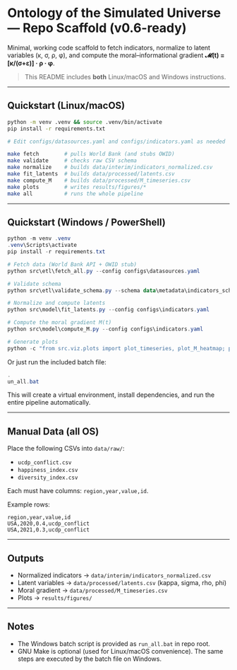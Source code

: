 # Ontology of the Simulated Universe — Repo Scaffold (v0.6-ready)

Minimal, working code scaffold to fetch indicators, normalize to latent variables (κ, σ, ρ, φ),
and compute the moral–informational gradient **𝓜(t) = [κ/(σ+ε)] · ρ · φ**.

> This README includes **both** Linux/macOS and Windows instructions.

---

## Quickstart (Linux/macOS)

```bash
python -m venv .venv && source .venv/bin/activate
pip install -r requirements.txt

# Edit configs/datasources.yaml and configs/indicators.yaml as needed

make fetch        # pulls World Bank (and stubs OWID)
make validate     # checks raw CSV schema
make normalize    # builds data/interim/indicators_normalized.csv
make fit_latents  # builds data/processed/latents.csv
make compute_M    # builds data/processed/M_timeseries.csv
make plots        # writes results/figures/*
make all          # runs the whole pipeline
```

---

## Quickstart (Windows / PowerShell)

```powershell
python -m venv .venv
.venv\Scripts\activate
pip install -r requirements.txt

# Fetch data (World Bank API + OWID stub)
python src\etl\fetch_all.py --config configs\datasources.yaml

# Validate schema
python src\etl\validate_schema.py --schema data\metadata\indicators_schema.csv --glob "data/raw/*.csv"

# Normalize and compute latents
python src\model\fit_latents.py --config configs\indicators.yaml

# Compute the moral gradient M(t)
python src\model\compute_M.py --config configs\indicators.yaml

# Generate plots
python -c "from src.viz.plots import plot_timeseries, plot_M_heatmap; print(plot_timeseries('data/processed/latents.csv')); print(plot_M_heatmap('data/processed/M_timeseries.csv'))"
```

Or just run the included batch file:

```powershell
.un_all.bat
```

This will create a virtual environment, install dependencies, and run the entire pipeline automatically.

---

## Manual Data (all OS)

Place the following CSVs into `data/raw/`:

- `ucdp_conflict.csv`
- `happiness_index.csv`
- `diversity_index.csv`

Each must have columns: `region,year,value,id`.

Example rows:
```csv
region,year,value,id
USA,2020,0.4,ucdp_conflict
USA,2021,0.3,ucdp_conflict
```

---

## Outputs

- Normalized indicators → `data/interim/indicators_normalized.csv`
- Latent variables → `data/processed/latents.csv`  (kappa, sigma, rho, phi)
- Moral gradient → `data/processed/M_timeseries.csv`
- Plots → `results/figures/`

---

## Notes

- The Windows batch script is provided as `run_all.bat` in repo root.
- GNU Make is optional (used for Linux/macOS convenience). The same steps are executed by the batch file on Windows.
